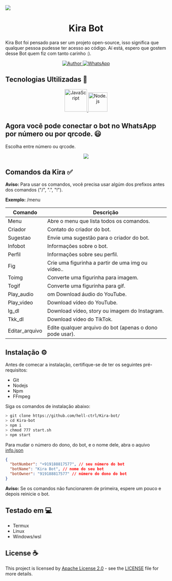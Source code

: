 <img align="center" src="https://user-images.githubusercontent.com/74038190/225813708-98b745f2-7d22-48cf-9150-083f1b00d6c9.gif"></img>
<h1 align="center">Kira Bot</h1>

<p>Kira Bot foi pensado para ser um projeto open-source, isso significa que qualquer pessoa pudesse ter acesso ao código. Aí está, espero que gostem desse Bot quem fiz com tanto carinho :).</p>

<p align="center">
  <a href="https://github.com/Kira-bot">
    <img src="https://img.shields.io/badge/hell-ctrl-cyan.svg?style=for-the-badge&logo=github" alt="Author">
  </a>
    <a href="https://wa.me/919188817577">
    <img src="https://img.shields.io/badge/WhatsApp-25D366?style=for-the-badge&logo=whatsapp&logoColor=white" alt="WhatsApp">
  </a>
</p>

<h2>Tecnologias Ultilizadas 🤔</h2>

<p align="center">
  <a href="https://www.javascript.com">
    <img src="https://user-images.githubusercontent.com/74038190/212257454-16e3712e-945a-4ca2-b238-408ad0bf87e6.gif" style="width: 70px" alt="JavaScript">
  </a>
  <a href="https://nodejs.org/">
    <img src="https://user-images.githubusercontent.com/74038190/212257460-738ff738-247f-4445-a718-cdd0ca76e2db.gif" style="width: 60px" alt="Node.js">
  </a>
</p>

<h2>Agora você pode conectar o bot no WhatsApp por número ou por qrcode. 😃</h2>
<p>Escolha entre número ou qrcode.</p>
<div align="center"><img src="assets/preview.gif"></img></div>


<h2>Comandos da Kira ✅</h2>

<p><strong>Aviso:</strong> Para usar os comandos, você precisa usar algúm dos prefixos antes dos comandos ("/", ".", "!").</p>

<p><strong>Exemplo:</strong> /menu</p>

<table>
  <thead>
    <tr>
      <th>Comando</th>
      <th>Descrição</th>
    </tr>
  </thead>
  <tbody>
    <tr>
      <td>Menu</td>
      <td>Abre o menu que lista todos os comandos.</td>
    </tr>
    <tr>
      <td>Criador</td>
      <td>Contato do criador do bot.</td>
    </tr>
    <tr>
      <td>Sugestao</td>
      <td>Envie uma sugestão para o criador do bot.</td>
    </tr>
    <tr>
      <td>Infobot</td>
      <td>Informações sobre o bot.</td>
    </tr>
    <tr>
      <td>Perfil</td>
      <td>Informações sobre seu perfil.</td>
    </tr>
    <tr>
      <td>Fig</td>
      <td>Crie uma figurinha a partir de uma img ou vídeo..</td>
    </tr>
    <tr>
      <td>Toimg</td>
      <td>Converte uma figurinha para imagem.</td>
    </tr>
    <tr>
      <td>Togif</td>
      <td>Converte uma figurinha para gif.</td>
    </tr>
    <tr>
      <td>Play_audio</td>
      <td>om Download áudio do YouTube.</td>
    </tr>
    <tr>
      <td>Play_video</td>
      <td>Download vídeo do YouTube.</td>
    </tr>
    <tr>
      <td>Ig_dl</td>
      <td>Download vídeo, story ou imagem do Instagram.</td>
    </tr>
    <tr>
      <td>Tkk_dl</td>
      <td>Download video do TikTok.</td>
    </tr>
    <tr>
      <td>Editar_arquivo</td>
      <td>Edite qualquer arquivo do bot (apenas o dono pode usar).</td>
    </tr>
  </tbody>
</table>


<h2>Instalação ⚙️</h2>

<p>Antes de comecar a instalação, certifique-se de ter os seguintes pré-requisitos:</p>

<ul>
  <li>Git</li>
  <li>Nodejs</li>
  <li>Npm</li>
  <li>FFmpeg</li>
</ul>

<p>Siga os comandos de instalação abaixo:</p>

``` bash
> git clone https://github.com/hell-ctrl/Kira-bot/
> cd Kira-bot
> npm i
> chmod 777 start.sh
> npm start
```

<p>Para mudar o número do dono, do bot, e o nome dele, abra o aquivo <a href="src/configs/info.json">info.json</a></p>

``` json
{
  "botNumber": "+919188817577", // seu número do bot
  "botName": "Kira Bot", // nome do seu bot
  "botOwner": "919188817577" // número do dono do bot
}
```
<p><strong>Aviso:</strong> Se os comandos não funcionarem de primeira, espere um pouco e depois reinicie o bot.</p>

<h2>Testado em 💻</h2>

<ul>
  <li>Termux</li>
  <li>Linux</li>
  <li>Windows/wsl</li>
</ul>

<h2>License ☕</h2>

This project is licensed by [Apache License 2.0](https://www.apache.org/licenses/LICENSE-2.0) - see the [LICENSE](LICENSE) file for more details.



